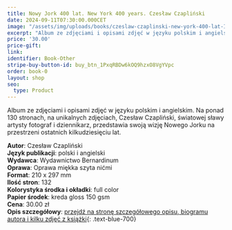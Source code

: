 ```yaml
---
title: Nowy Jork 400 lat. New York 400 years. Czesław Czapliński
date: 2024-09-11T07:30:00.000CET
image: "/assets/img/uploads/books/czeslaw-czaplinski-new-york-400-lat-ISBN-978-83-8333-271-0-JPG.jpg"
excerpt: "Album ze zdjęciami i opisami zdjęć w języku polskim i angielskim. Na ponad 130 stronach, na unikalnych zdjęciach, Czesław Czapliński, światowej sławy artysty fotograf i dziennikarz,  przedstawia swoją wizję Nowego Jorku na przestrzeni ostatnich kilkudziesięciu lat."
price: '30.00' 
price-gift: 
link: 
identifier: Book-Other
stripe-buy-button-id: buy_btn_1PxqRBDw6kOQ9hzxO8VgYVpc
order: book-0
layout: shop
seo:
  type: Product
---
```

 
Album ze zdjęciami i opisami zdjęć w języku polskim i angielskim. Na ponad 130 stronach, na unikalnych zdjęciach, Czesław Czapliński, światowej sławy artysty fotograf i dziennikarz,  przedstawia swoją wizję Nowego Jorku na przestrzeni ostatnich kilkudziesięciu lat.

**Autor**: Czesław Czapliński  
**Język publikacji**: polski i angielski  
**Wydawca**: Wydawnictwo Bernardinum    
**Oprawa**: Oprawa miękka szyta nićmi   
**Format**: 210 x 297 mm  
**Ilość stron**: 132  
**Kolorystyka środka i okładki**: full color   
**Papier środek**: kreda gloss 150 gsm   
**Cena**: 30.00 zł   
**Opis szczegółowy**: [przejdź na stronę szczegółowego opisu, biogramu autora i kilku zdjęć z książki](/ksiazka-new-york-400-lat/){: .text-blue-700}  

